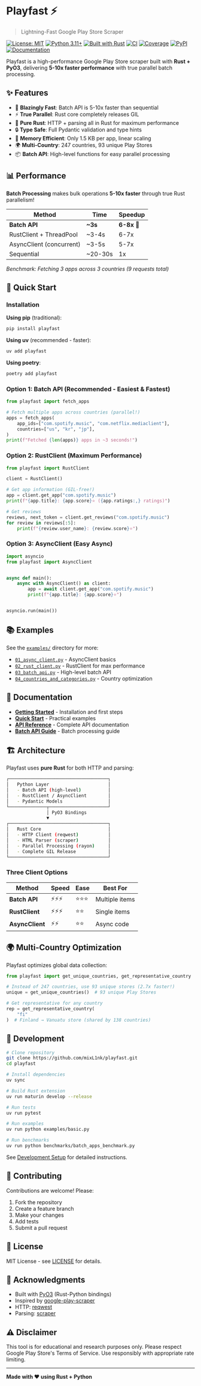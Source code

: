 # Playfast ⚡

> Lightning-Fast Google Play Store Scraper

[![License: MIT](https://img.shields.io/badge/License-MIT-yellow.svg)](https://opensource.org/licenses/MIT)
[![Python 3.11+](https://img.shields.io/badge/python-3.11+-blue.svg)](https://www.python.org/downloads/)
[![Built with Rust](https://img.shields.io/badge/built%20with-Rust-orange.svg)](https://www.rust-lang.org/)
[![CI](https://github.com/mixL1nk/playfast/actions/workflows/ci.yml/badge.svg)](https://github.com/mixL1nk/playfast/actions/workflows/ci.yml)
[![Coverage](https://img.shields.io/endpoint?url=https://gist.githubusercontent.com/mixL1nk/6a5cda65b343fffe18719b3a9d6d6a3b/raw/playfast-coverage.json)](https://github.com/mixL1nk/playfast/actions/workflows/ci.yml)
[![PyPI](https://img.shields.io/pypi/v/playfast?logo=python)](https://pypi.org/project/playfast/)
[![Documentation](https://img.shields.io/badge/docs-mkdocs-blue)](https://mixL1nk.github.io/playfast/)

Playfast is a high-performance Google Play Store scraper built with **Rust + PyO3**, delivering **5-10x faster performance** with true parallel batch processing.

## ✨ Features

- 🚀 **Blazingly Fast**: Batch API is 5-10x faster than sequential
- ⚡ **True Parallel**: Rust core completely releases GIL
- 🦀 **Pure Rust**: HTTP + parsing all in Rust for maximum performance
- 🔒 **Type Safe**: Full Pydantic validation and type hints
- 💾 **Memory Efficient**: Only 1.5 KB per app, linear scaling
- 🌍 **Multi-Country**: 247 countries, 93 unique Play Stores
- 📦 **Batch API**: High-level functions for easy parallel processing

## 📊 Performance

**Batch Processing** makes bulk operations **5-10x faster** through true Rust parallelism!

| Method                   | Time    | Speedup     |
| ------------------------ | ------- | ----------- |
| **Batch API**            | **~3s** | **6-8x** 🚀 |
| RustClient + ThreadPool  | ~3-4s   | 6-7x        |
| AsyncClient (concurrent) | ~3-5s   | 5-7x        |
| Sequential               | ~20-30s | 1x          |

*Benchmark: Fetching 3 apps across 3 countries (9 requests total)*

## 🚀 Quick Start

### Installation

**Using pip** (traditional):

```bash
pip install playfast
```

**Using uv** (recommended - faster):

```bash
uv add playfast
```

**Using poetry**:

```bash
poetry add playfast
```

### Option 1: Batch API (Recommended - Easiest & Fastest)

```python
from playfast import fetch_apps

# Fetch multiple apps across countries (parallel!)
apps = fetch_apps(
    app_ids=["com.spotify.music", "com.netflix.mediaclient"],
    countries=["us", "kr", "jp"],
)
print(f"Fetched {len(apps)} apps in ~3 seconds!")
```

### Option 2: RustClient (Maximum Performance)

```python
from playfast import RustClient

client = RustClient()

# Get app information (GIL-free!)
app = client.get_app("com.spotify.music")
print(f"{app.title}: {app.score}⭐ ({app.ratings:,} ratings)")

# Get reviews
reviews, next_token = client.get_reviews("com.spotify.music")
for review in reviews[:5]:
    print(f"{review.user_name}: {review.score}⭐")
```

### Option 3: AsyncClient (Easy Async)

```python
import asyncio
from playfast import AsyncClient


async def main():
    async with AsyncClient() as client:
        app = await client.get_app("com.spotify.music")
        print(f"{app.title}: {app.score}⭐")


asyncio.run(main())
```

## 📚 Examples

See the [`examples/`](examples/) directory for more:

- [`01_async_client.py`](examples/01_async_client.py) - AsyncClient basics
- [`02_rust_client.py`](examples/02_rust_client.py) - RustClient for max performance
- [`03_batch_api.py`](examples/03_batch_api.py) - High-level batch API
- [`04_countries_and_categories.py`](examples/04_countries_and_categories.py) - Country optimization

## 📖 Documentation

- **[Getting Started](docs/getting_started.md)** - Installation and first steps
- **[Quick Start](docs/quick_start.md)** - Practical examples
- **[API Reference](docs/api/)** - Complete API documentation
- **[Batch API Guide](docs/BATCH_API.md)** - Batch processing guide

## 🏗️ Architecture

Playfast uses **pure Rust** for both HTTP and parsing:

```bash
┌─────────────────────────────────────┐
│   Python Layer                      │
│   - Batch API (high-level)          │
│   - RustClient / AsyncClient        │
│   - Pydantic Models                 │
└──────────────┬──────────────────────┘
               │ PyO3 Bindings
               ▼
┌─────────────────────────────────────┐
│   Rust Core                         │
│   - HTTP Client (reqwest)           │
│   - HTML Parser (scraper)           │
│   - Parallel Processing (rayon)     │
│   - Complete GIL Release            │
└─────────────────────────────────────┘
```

### Three Client Options

| Method          | Speed  | Ease   | Best For       |
| --------------- | ------ | ------ | -------------- |
| **Batch API**   | ⚡⚡⚡ | ⭐⭐⭐ | Multiple items |
| **RustClient**  | ⚡⚡⚡ | ⭐⭐   | Single items   |
| **AsyncClient** | ⚡⚡   | ⭐⭐   | Async code     |

## 🌍 Multi-Country Optimization

Playfast optimizes global data collection:

```python
from playfast import get_unique_countries, get_representative_country

# Instead of 247 countries, use 93 unique stores (2.7x faster!)
unique = get_unique_countries()  # 93 unique Play Stores

# Get representative for any country
rep = get_representative_country(
    "fi"
)  # Finland → Vanuatu store (shared by 138 countries)
```

## 🔧 Development

```bash
# Clone repository
git clone https://github.com/mixL1nk/playfast.git
cd playfast

# Install dependencies
uv sync

# Build Rust extension
uv run maturin develop --release

# Run tests
uv run pytest

# Run examples
uv run python examples/basic.py

# Run benchmarks
uv run python benchmarks/batch_apps_benchmark.py
```

See [Development Setup](docs/development/setup.md) for detailed instructions.

## 🤝 Contributing

Contributions are welcome! Please:

1. Fork the repository
1. Create a feature branch
1. Make your changes
1. Add tests
1. Submit a pull request

## 📝 License

MIT License - see [LICENSE](LICENSE) for details.

## 🙏 Acknowledgments

- Built with [PyO3](https://github.com/PyO3/pyo3) (Rust-Python bindings)
- Inspired by [google-play-scraper](https://github.com/facundoolano/google-play-scraper)
- HTTP: [reqwest](https://github.com/seanmonstar/reqwest)
- Parsing: [scraper](https://github.com/causal-agent/scraper)

## ⚠️ Disclaimer

This tool is for educational and research purposes only. Please respect Google Play Store's Terms of Service. Use responsibly with appropriate rate limiting.

______________________________________________________________________

**Made with ❤️ using Rust + Python**
